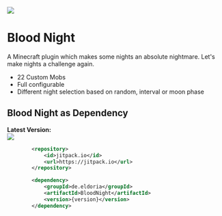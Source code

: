 [![](https://jitci.com/gh/eldoriarpg/BloodNight/svg)](https://jitci.com/gh/eldoriarpg/BloodNight)

# Blood Night

A Minecraft plugin which makes some nights an absolute nightmare. Let's make nights a challenge again.

- 22 Custom Mobs
- Full configurable
- Different night selection based on random, interval or moon phase

## Blood Night as Dependency

**Latest Version:**\
[![](https://jitpack.io/v/de.eldoria/BloodNight.svg)](https://jitpack.io/#de.eldoria/BloodNight)

```xml
        <repository>
            <id>jitpack.io</id>
            <url>https://jitpack.io</url>
        </repository>
```

```xml
        <dependency>
            <groupId>de.eldoria</groupId>
            <artifactId>BloodNight</artifactId>
            <version>{version}</version>
        </dependency>
```